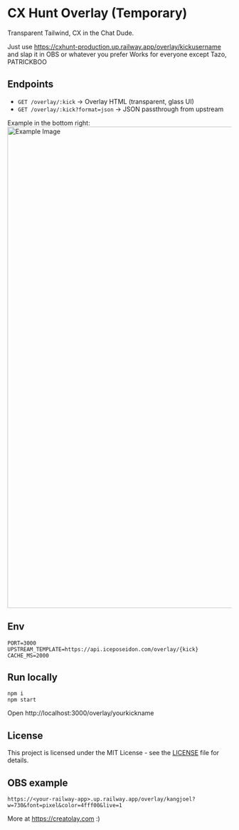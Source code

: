 # CX Hunt Overlay (Temporary)

Transparent Tailwind, CX in the Chat Dude.

Just use https://cxhunt-production.up.railway.app/overlay/kickusername and slap it in OBS or whatever you prefer
Works for everyone except Tazo, PATRICKBOO
## Endpoints
- `GET /overlay/:kick` → Overlay HTML (transparent, glass UI)
- `GET /overlay/:kick?format=json` → JSON passthrough from upstream

Example in the bottom right:
<img width="1920" height="1080" alt="Example Image" src="https://github.com/user-attachments/assets/1fa5913c-7245-49b5-bcab-d73881fb1378" />

## Env
```
PORT=3000
UPSTREAM_TEMPLATE=https://api.iceposeidon.com/overlay/{kick}
CACHE_MS=2000
```

## Run locally
```
npm i
npm start
```
Open http://localhost:3000/overlay/yourkickname

## License

This project is licensed under the MIT License - see the [LICENSE](./LICENSE) file for details.

## OBS example

`https://<your-railway-app>.up.railway.app/overlay/kangjoel?w=730&font=pixel&color=4fff00&live=1`

More at https://creatolay.com :)
